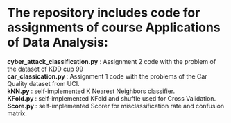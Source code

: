 # The repository includes code for assignments of course Applications of Data Analysis: 
<b>cyber_attack_classification.py</b> : Assignment 2 code with the problem of the dataset of KDD cup 99 </br>
<b>car_classication.py </b>: Assignment 1 code with the problems of the Car Quality dataset from UCI. </br>
<b> kNN.py </b>: self-implemented K Nearest Neighbors classifier. </br>
<b> KFold.py </b>: self-implemented KFold and shuffle used for Cross Validation. </br>
<b> Score.py </b>: self-implemented Scorer for misclassification rate and confusion matrix.</br>
